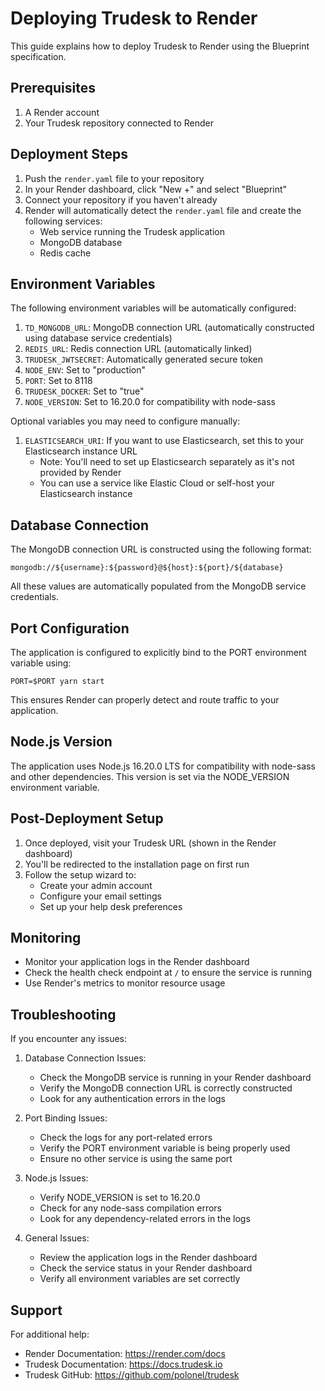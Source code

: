 # Deploying Trudesk to Render

This guide explains how to deploy Trudesk to Render using the Blueprint specification.

## Prerequisites

1. A Render account
2. Your Trudesk repository connected to Render

## Deployment Steps

1. Push the `render.yaml` file to your repository
2. In your Render dashboard, click "New +" and select "Blueprint"
3. Connect your repository if you haven't already
4. Render will automatically detect the `render.yaml` file and create the following services:
   - Web service running the Trudesk application
   - MongoDB database
   - Redis cache

## Environment Variables

The following environment variables will be automatically configured:

1. `TD_MONGODB_URL`: MongoDB connection URL (automatically constructed using database service credentials)
2. `REDIS_URL`: Redis connection URL (automatically linked)
3. `TRUDESK_JWTSECRET`: Automatically generated secure token
4. `NODE_ENV`: Set to "production"
5. `PORT`: Set to 8118
6. `TRUDESK_DOCKER`: Set to "true"
7. `NODE_VERSION`: Set to 16.20.0 for compatibility with node-sass

Optional variables you may need to configure manually:
1. `ELASTICSEARCH_URI`: If you want to use Elasticsearch, set this to your Elasticsearch instance URL
   - Note: You'll need to set up Elasticsearch separately as it's not provided by Render
   - You can use a service like Elastic Cloud or self-host your Elasticsearch instance

## Database Connection

The MongoDB connection URL is constructed using the following format:
```
mongodb://${username}:${password}@${host}:${port}/${database}
```

All these values are automatically populated from the MongoDB service credentials.

## Port Configuration

The application is configured to explicitly bind to the PORT environment variable using:
```
PORT=$PORT yarn start
```

This ensures Render can properly detect and route traffic to your application.

## Node.js Version

The application uses Node.js 16.20.0 LTS for compatibility with node-sass and other dependencies. This version is set via the NODE_VERSION environment variable.

## Post-Deployment Setup

1. Once deployed, visit your Trudesk URL (shown in the Render dashboard)
2. You'll be redirected to the installation page on first run
3. Follow the setup wizard to:
   - Create your admin account
   - Configure your email settings
   - Set up your help desk preferences

## Monitoring

- Monitor your application logs in the Render dashboard
- Check the health check endpoint at `/` to ensure the service is running
- Use Render's metrics to monitor resource usage

## Troubleshooting

If you encounter any issues:

1. Database Connection Issues:
   - Check the MongoDB service is running in your Render dashboard
   - Verify the MongoDB connection URL is correctly constructed
   - Look for any authentication errors in the logs

2. Port Binding Issues:
   - Check the logs for any port-related errors
   - Verify the PORT environment variable is being properly used
   - Ensure no other service is using the same port

3. Node.js Issues:
   - Verify NODE_VERSION is set to 16.20.0
   - Check for any node-sass compilation errors
   - Look for any dependency-related errors in the logs

4. General Issues:
   - Review the application logs in the Render dashboard
   - Check the service status in your Render dashboard
   - Verify all environment variables are set correctly

## Support

For additional help:
- Render Documentation: https://render.com/docs
- Trudesk Documentation: https://docs.trudesk.io
- Trudesk GitHub: https://github.com/polonel/trudesk
